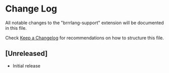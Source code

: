 # Change Log

All notable changes to the "brrrlang-support" extension will be documented in this file.

Check [Keep a Changelog](http://keepachangelog.com/) for recommendations on how to structure this file.

## [Unreleased]

- Initial release